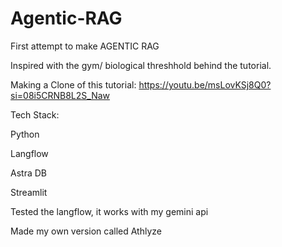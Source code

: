 # Agentic-RAG
First attempt to make AGENTIC RAG

Inspired with the gym/ biological threshhold behind the tutorial.

Making a Clone of this tutorial: https://youtu.be/msLovKSj8Q0?si=08i5CRNB8L2S_Naw

Tech Stack:

Python

Langflow

Astra DB

Streamlit

Tested the langflow, it works with my gemini api

Made my own version called Athlyze

